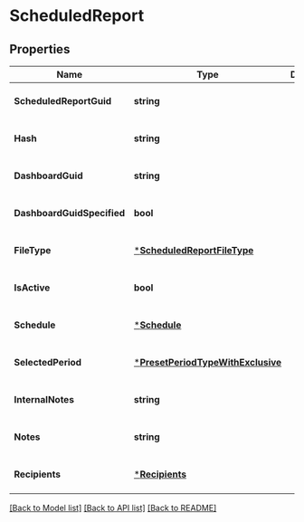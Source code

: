 # ScheduledReport

## Properties
Name | Type | Description | Notes
------------ | ------------- | ------------- | -------------
**ScheduledReportGuid** | **string** |  | [optional] [default to null]
**Hash** | **string** |  | [optional] [default to null]
**DashboardGuid** | **string** |  | [optional] [default to null]
**DashboardGuidSpecified** | **bool** |  | [optional] [default to null]
**FileType** | [***ScheduledReportFileType**](ScheduledReportFileType.md) |  | [optional] [default to null]
**IsActive** | **bool** |  | [optional] [default to null]
**Schedule** | [***Schedule**](Schedule.md) |  | [optional] [default to null]
**SelectedPeriod** | [***PresetPeriodTypeWithExclusive**](PresetPeriodTypeWithExclusive.md) |  | [optional] [default to null]
**InternalNotes** | **string** |  | [optional] [default to null]
**Notes** | **string** |  | [optional] [default to null]
**Recipients** | [***Recipients**](Recipients.md) |  | [optional] [default to null]

[[Back to Model list]](../README.md#documentation-for-models) [[Back to API list]](../README.md#documentation-for-api-endpoints) [[Back to README]](../README.md)


